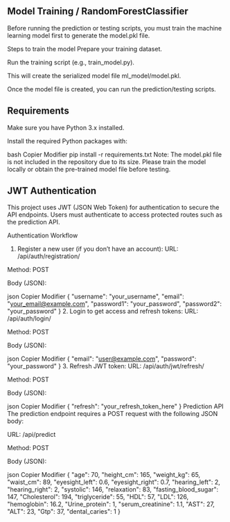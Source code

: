 ## Model Training / RandomForestClassifier
Before running the prediction or testing scripts, you must train the machine learning model first to generate the model.pkl file.

Steps to train the model
Prepare your training dataset.

Run the training script (e.g., train_model.py).

This will create the serialized model file ml_model/model.pkl.

Once the model file is created, you can run the prediction/testing scripts.

## Requirements
Make sure you have Python 3.x installed.

Install the required Python packages with:

bash
Copier
Modifier
pip install -r requirements.txt
Note: The model.pkl file is not included in the repository due to its size.
Please train the model locally or obtain the pre-trained model file before testing.

## JWT Authentication
This project uses JWT (JSON Web Token) for authentication to secure the API endpoints. Users must authenticate to access protected routes such as the prediction API.

Authentication Workflow
1. Register a new user (if you don’t have an account):
URL: /api/auth/registration/

Method: POST

Body (JSON):

json
Copier
Modifier
{
  "username": "your_username",
  "email": "your_email@example.com",
  "password1": "your_password",
  "password2": "your_password"
}
2. Login to get access and refresh tokens:
URL: /api/auth/login/

Method: POST

Body (JSON):

json
Copier
Modifier
{
  "email": "user@example.com",
  "password": "your_password"
}
3. Refresh JWT token:
URL: /api/auth/jwt/refresh/

Method: POST

Body (JSON):

json
Copier
Modifier
{
  "refresh": "your_refresh_token_here"
}
Prediction API
The prediction endpoint requires a POST request with the following JSON body:

URL: /api/predict

Method: POST

Body (JSON):

json
Copier
Modifier
{
  "age": 70,
  "height_cm": 165,
  "weight_kg": 65,
  "waist_cm": 89,
  "eyesight_left": 0.6,
  "eyesight_right": 0.7,
  "hearing_left": 2,
  "hearing_right": 2,
  "systolic": 146,
  "relaxation": 83,
  "fasting_blood_sugar": 147,
  "Cholesterol": 194,
  "triglyceride": 55,
  "HDL": 57,
  "LDL": 126,
  "hemoglobin": 16.2,
  "Urine_protein": 1,
  "serum_creatinine": 1.1,
  "AST": 27,
  "ALT": 23,
  "Gtp": 37,
  "dental_caries": 1
}
